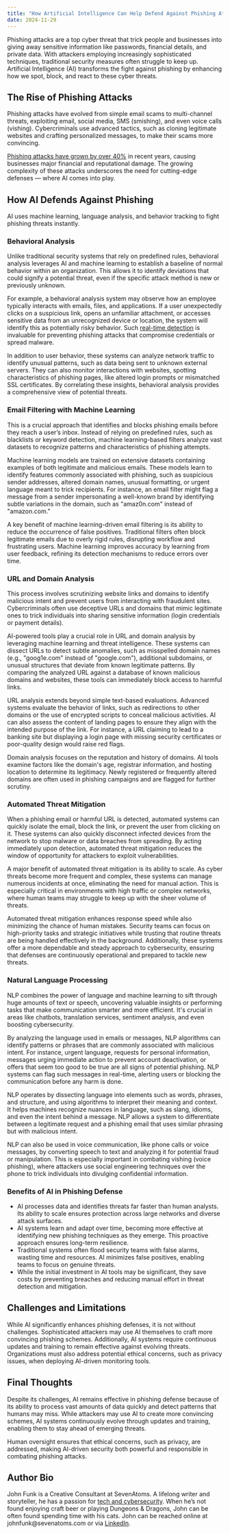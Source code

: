 ```yaml
---
title: "How Artificial Intelligence Can Help Defend Against Phishing Attacks"
date: 2024-11-29
---
```

<p>Phishing attacks are a top cyber threat that trick people and businesses into giving away sensitive information like passwords, financial details, and private data. With attackers employing increasingly sophisticated techniques, traditional security measures often struggle to keep up. Artificial Intelligence (AI) transforms the fight against phishing by enhancing how we spot, block, and react to these cyber threats.</p>
<h2>The Rise of Phishing Attacks</h2>
<p>Phishing attacks have evolved from simple email scams to multi-channel threats, exploiting email, social media, SMS (smishing), and even voice calls (vishing). Cybercriminals use advanced tactics, such as cloning legitimate websites and crafting personalized messages, to make their scams more convincing.</p>
<p><a href="https://www.spamtitan.com/blog/phishing-attempts-increase-40-in-a-year/">Phishing attacks have grown by over 40%</a> in recent years, causing businesses major financial and reputational damage. The growing complexity of these attacks underscores the need for cutting-edge defenses — where AI comes into play.</p>
<h2>How AI Defends Against Phishing</h2>
<p>AI uses machine learning, language analysis, and behavior tracking to fight phishing threats instantly.</p>
<h3>Behavioral Analysis</h3>
<p>Unlike traditional security systems that rely on predefined rules, behavioral analysis leverages AI and machine learning to establish a baseline of normal behavior within an organization. This allows it to identify deviations that could signify a potential threat, even if the specific attack method is new or previously unknown.</p>
<p>For example, a behavioral analysis system may observe how an employee typically interacts with emails, files, and applications. If a user unexpectedly clicks on a suspicious link, opens an unfamiliar attachment, or accesses sensitive data from an unrecognized device or location, the system will identify this as potentially risky behavior. Such <a href="https://redriver.com/security/managed-threat-detection-and-response">real-time detection</a> is invaluable for preventing phishing attacks that compromise credentials or spread malware.</p>
<p>In addition to user behavior, these systems can analyze network traffic to identify unusual patterns, such as data being sent to unknown external servers. They can also monitor interactions with websites, spotting characteristics of phishing pages, like altered login prompts or mismatched SSL certificates. By correlating these insights, behavioral analysis provides a comprehensive view of potential threats.</p>
<h3>Email Filtering with Machine Learning</h3>
<p>This is a crucial approach that identifies and blocks phishing emails before they reach a user’s inbox. Instead of relying on predefined rules, such as blacklists or keyword detection, machine learning-based filters analyze vast datasets to recognize patterns and characteristics of phishing attempts.</p>
<p>Machine learning models are trained on extensive datasets containing examples of both legitimate and malicious emails. These models learn to identify features commonly associated with phishing, such as suspicious sender addresses, altered domain names, unusual formatting, or urgent language meant to trick recipients. For instance, an email filter might flag a message from a sender impersonating a well-known brand by identifying subtle variations in the domain, such as "amaz0n.com" instead of "amazon.com."</p>
<p>A key benefit of machine learning-driven email filtering is its ability to reduce the occurrence of false positives. Traditional filters often block legitimate emails due to overly rigid rules, disrupting workflow and frustrating users. Machine learning improves accuracy by learning from user feedback, refining its detection mechanisms to reduce errors over time.</p>
<h3>URL and Domain Analysis</h3>
<p>This process involves scrutinizing website links and domains to identify malicious intent and prevent users from interacting with fraudulent sites. Cybercriminals often use deceptive URLs and domains that mimic legitimate ones to trick individuals into sharing sensitive information (login credentials or payment details).</p>
<p>AI-powered tools play a crucial role in URL and domain analysis by leveraging machine learning and threat intelligence. These systems can dissect URLs to detect subtle anomalies, such as misspelled domain names (e.g., "goog1e.com" instead of "google.com"), additional subdomains, or unusual structures that deviate from known legitimate patterns. By comparing the analyzed URL against a database of known malicious domains and websites, these tools can immediately block access to harmful links.</p>
<p>URL analysis extends beyond simple text-based evaluations. Advanced systems evaluate the behavior of links, such as redirections to other domains or the use of encrypted scripts to conceal malicious activities. AI can also assess the content of landing pages to ensure they align with the intended purpose of the link. For instance, a URL claiming to lead to a banking site but displaying a login page with missing security certificates or poor-quality design would raise red flags.</p>
<p>Domain analysis focuses on the reputation and history of domains. AI tools examine factors like the domain's age, registrar information, and hosting location to determine its legitimacy. Newly registered or frequently altered domains are often used in phishing campaigns and are flagged for further scrutiny.</p>
<h3>Automated Threat Mitigation</h3>
<p>When a phishing email or harmful URL is detected, automated systems can quickly isolate the email, block the link, or prevent the user from clicking on it. These systems can also quickly disconnect infected devices from the network to stop malware or data breaches from spreading. By acting immediately upon detection, automated threat mitigation reduces the window of opportunity for attackers to exploit vulnerabilities.</p>
<p>A major benefit of automated threat mitigation is its ability to scale. As cyber threats become more frequent and complex, these systems can manage numerous incidents at once, eliminating the need for manual action. This is especially critical in environments with high traffic or complex networks, where human teams may struggle to keep up with the sheer volume of threats.</p>
<p>Automated threat mitigation enhances response speed while also minimizing the chance of human mistakes. Security teams can focus on high-priority tasks and strategic initiatives while trusting that routine threats are being handled effectively in the background. Additionally, these systems offer a more dependable and steady approach to cybersecurity, ensuring that defenses are continuously operational and prepared to tackle new threats.</p>
<h3>Natural Language Processing</h3>
<p>NLP combines the power of language and machine learning to sift through huge amounts of text or speech, uncovering valuable insights or performing tasks that make communication smarter and more efficient. It's crucial in areas like chatbots, translation services, sentiment analysis, and even boosting cybersecurity.</p>
<p>By analyzing the language used in emails or messages, NLP algorithms can identify patterns or phrases that are commonly associated with malicious intent. For instance, urgent language, requests for personal information, messages urging immediate action to prevent account deactivation, or offers that seem too good to be true are all signs of potential phishing. NLP systems can flag such messages in real-time, alerting users or blocking the communication before any harm is done.</p>
<p>NLP operates by dissecting language into elements such as words, phrases, and structure, and using algorithms to interpret their meaning and context. It helps machines recognize nuances in language, such as slang, idioms, and even the intent behind a message. NLP allows a system to differentiate between a legitimate request and a phishing email that uses similar phrasing but with malicious intent.</p>
<p>NLP can also be used in voice communication, like phone calls or voice messages, by converting speech to text and analyzing it for potential fraud or manipulation. This is especially important in combating vishing (voice phishing), where attackers use social engineering techniques over the phone to trick individuals into divulging confidential information.</p>
<h3>Benefits of AI in Phishing Defense</h3>
<ul>
<li>AI processes data and identifies threats far faster than human analysts. Its ability to scale ensures protection across large networks and diverse attack surfaces.</li>
<li>AI systems learn and adapt over time, becoming more effective at identifying new phishing techniques as they emerge. This proactive approach ensures long-term resilience.</li>
<li>Traditional systems often flood security teams with false alarms, wasting time and resources. AI minimizes false positives, enabling teams to focus on genuine threats.</li>
<li>While the initial investment in AI tools may be significant, they save costs by preventing breaches and reducing manual effort in threat detection and mitigation.</li>
</ul>
<h2>Challenges and Limitations</h2>
<p>While AI significantly enhances phishing defenses, it is not without challenges. Sophisticated attackers may use AI themselves to craft more convincing phishing schemes. Additionally, AI systems require continuous updates and training to remain effective against evolving threats. Organizations must also address potential ethical concerns, such as privacy issues, when deploying AI-driven monitoring tools.</p>
<h2>Final Thoughts</h2>
<p>Despite its challenges, AI remains effective in phishing defense because of its ability to process vast amounts of data quickly and detect patterns that humans may miss. While attackers may use AI to create more convincing schemes, AI systems continuously evolve through updates and training, enabling them to stay ahead of emerging threats.</p>
<p>Human oversight ensures that ethical concerns, such as privacy, are addressed, making AI-driven security both powerful and responsible in combating phishing attacks.</p>
<h2>Author Bio</h2>
<p>John Funk is a Creative Consultant at SevenAtoms. A lifelong writer and storyteller, he has a passion for <a href="https://redriver.com/">tech and cybersecurity</a>. When he’s not found enjoying craft beer or playing Dungeons & Dragons, John can be often found spending time with his cats. John can be reached online at johnfunk@sevenatoms.com or via <a href="https://www.linkedin.com/in/johnbfunk/">LinkedIn</a>.</p>
